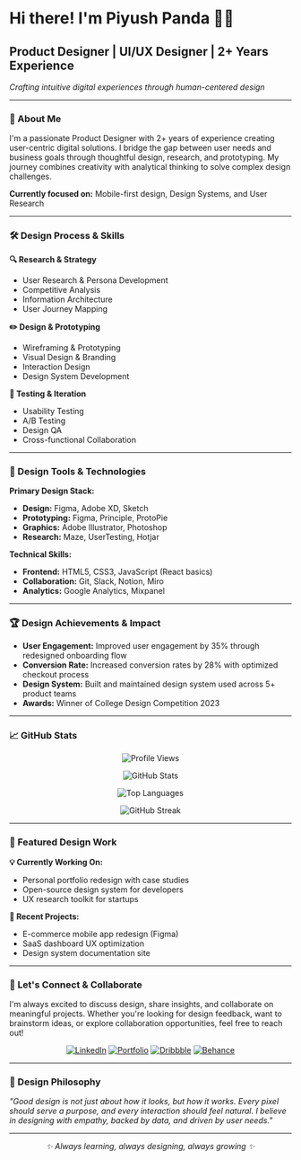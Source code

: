 # Hi there! I'm Piyush Panda 👨‍🎨

## Product Designer | UI/UX Designer | 2+ Years Experience

*Crafting intuitive digital experiences through human-centered design*

---

### 🎯 About Me
I'm a passionate Product Designer with 2+ years of experience creating user-centric digital solutions. I bridge the gap between user needs and business goals through thoughtful design, research, and prototyping. My journey combines creativity with analytical thinking to solve complex design challenges.

**Currently focused on:** Mobile-first design, Design Systems, and User Research

---

### 🛠️ Design Process & Skills

**🔍 Research & Strategy**
- User Research & Persona Development
- Competitive Analysis
- Information Architecture
- User Journey Mapping

**✏️ Design & Prototyping**
- Wireframing & Prototyping
- Visual Design & Branding
- Interaction Design
- Design System Development

**🧪 Testing & Iteration**
- Usability Testing
- A/B Testing
- Design QA
- Cross-functional Collaboration

---

### 🎨 Design Tools & Technologies

**Primary Design Stack:**
- **Design:** Figma, Adobe XD, Sketch
- **Prototyping:** Figma, Principle, ProtoPie
- **Graphics:** Adobe Illustrator, Photoshop
- **Research:** Maze, UserTesting, Hotjar

**Technical Skills:**
- **Frontend:** HTML5, CSS3, JavaScript (React basics)
- **Collaboration:** Git, Slack, Notion, Miro
- **Analytics:** Google Analytics, Mixpanel

---

### 🏆 Design Achievements & Impact

- **User Engagement:** Improved user engagement by 35% through redesigned onboarding flow
- **Conversion Rate:** Increased conversion rates by 28% with optimized checkout process
- **Design System:** Built and maintained design system used across 5+ product teams
- **Awards:** Winner of College Design Competition 2023

---

### 📈 GitHub Stats

<div align="center">

![Profile Views](https://komarev.com/ghpvc/?username=beingpiyush31&label=Profile%20views&color=6366f1&style=for-the-badge)

![GitHub Stats](https://github-readme-stats.vercel.app/api?username=beingpiyush31&show_icons=true&theme=tokyonight&hide_border=true&bg_color=0D1117&title_color=6366f1&icon_color=6366f1&text_color=c9d1d9&ring_color=6366f1)

![Top Languages](https://github-readme-stats.vercel.app/api/top-langs/?username=beingpiyush31&layout=compact&theme=tokyonight&hide_border=true&bg_color=0D1117&title_color=6366f1&text_color=c9d1d9)

![GitHub Streak](https://github-readme-streak-stats.herokuapp.com/?user=beingpiyush31&theme=tokyonight&hide_border=true&background=0D1117&stroke=6366f1&ring=6366f1&fire=ff6b6b&currStreakLabel=c9d1d9&sideLabels=c9d1d9&currStreakNum=c9d1d9&sideNums=c9d1d9&dates=8b949e)

</div>

---

### 🎨 Featured Design Work

**💡 Currently Working On:**
- Personal portfolio redesign with case studies
- Open-source design system for developers
- UX research toolkit for startups

**📱 Recent Projects:**
- E-commerce mobile app redesign (Figma)
- SaaS dashboard UX optimization
- Design system documentation site

---

### 🤝 Let's Connect & Collaborate

I'm always excited to discuss design, share insights, and collaborate on meaningful projects. Whether you're looking for design feedback, want to brainstorm ideas, or explore collaboration opportunities, feel free to reach out!

<div align="center">

[![LinkedIn](https://img.shields.io/badge/LinkedIn-0077B5?style=for-the-badge&logo=linkedin&logoColor=white)](https://linkedin.com/in/piyush-panda-257576282)
[![Portfolio](https://img.shields.io/badge/Portfolio-6366f1?style=for-the-badge&logo=safari&logoColor=white)](#)
[![Dribbble](https://img.shields.io/badge/Dribbble-EA4C89?style=for-the-badge&logo=dribbble&logoColor=white)](#)
[![Behance](https://img.shields.io/badge/Behance-1769ff?style=for-the-badge&logo=behance&logoColor=white)](#)

</div>

---

### 💭 Design Philosophy

*"Good design is not just about how it looks, but how it works. Every pixel should serve a purpose, and every interaction should feel natural. I believe in designing with empathy, backed by data, and driven by user needs."*

---

<div align="center">
<i>✨ Always learning, always designing, always growing ✨</i>
</div>
